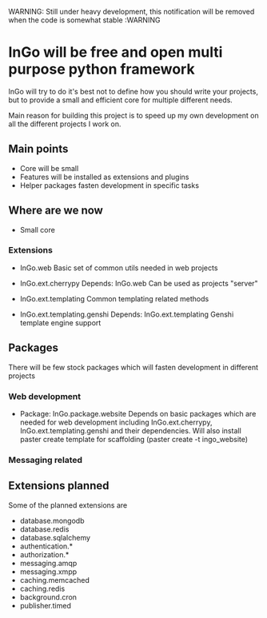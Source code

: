 WARNING: Still under heavy development, this notification will be removed when the code is somewhat stable :WARNING

# InGo will be free and open multi purpose python framework

InGo will try to do it's best not to define how you should write your projects,
but to provide a small and efficient core for multiple different needs.

Main reason for building this project is to speed up my own development on all the
different projects I work on.

## Main points

* Core will be small
* Features will be installed as extensions and plugins
* Helper packages fasten development in specific tasks

## Where are we now

* Small core

### Extensions

* InGo.web
  Basic set of common utils needed in web projects
  
* InGo.ext.cherrypy
  Depends: InGo.web
  Can be used as projects "server"

* InGo.ext.templating
  Common templating related methods

* InGo.ext.templating.genshi
  Depends: InGo.ext.templating
  Genshi template engine support

## Packages

There will be few stock packages which will fasten development in different projects

### Web development

* Package: InGo.package.website
  Depends on basic packages which are needed for web development including
  InGo.ext.cherrypy, InGo.ext.templating.genshi and their dependencies.
  Will also install paster create template for scaffolding (paster create -t ingo_website)
  
### Messaging related


## Extensions planned
Some of the planned extensions are

* database.mongodb
* database.redis
* database.sqlalchemy
* authentication.*
* authorization.*
* messaging.amqp
* messaging.xmpp
* caching.memcached
* caching.redis
* background.cron
* publisher.timed
